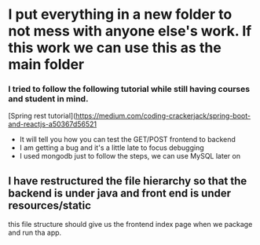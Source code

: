 # I put everything in a new folder to not mess with anyone else's work. If this work we can use this as the main folder

### I tried to follow the following tutorial while still having courses and student in mind.

[Spring rest tutorial](https://medium.com/coding-crackerjack/spring-boot-and-reactjs-a50367d56521  
* It will tell you how you can test the GET/POST frontend to backend  
* I am getting a bug and it's a little late to focus debugging  
* I used mongodb just to follow the steps, we can use MySQL later on  


## I have restructured the file hierarchy so that the backend is under java and front end is under resources/static

this file structure should give us the frontend index page when we package and run tha app.

